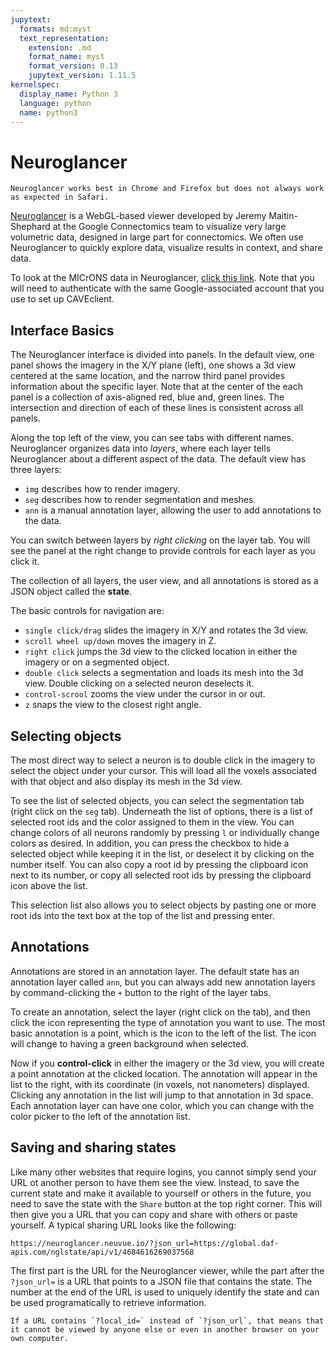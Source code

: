 ```yaml
---
jupytext:
  formats: md:myst
  text_representation:
    extension: .md
    format_name: myst
    format_version: 0.13
    jupytext_version: 1.11.5
kernelspec:
  display_name: Python 3
  language: python
  name: python3
---
```


# Neuroglancer
```{note}
Neuroglancer works best in Chrome and Firefox but does not always work as expected in Safari.
```

[Neuroglancer](https://github.com/google/neuroglancer) is a WebGL-based viewer developed by Jeremy Maitin-Shephard at the Google Connectomics team to visualize very large volumetric data, designed in large part for connectomics.
We often use Neuroglancer to quickly explore data, visualize results in context, and share data.

To look at the MICrONS data in Neuroglancer, [click this link](https://neuroglancer.neuvue.io/#!%7B%22jsonStateServer%22:%22https://global.daf-apis.com/nglstate/api/v1/post%22,%22navigation%22:%7B%22pose%22:%7B%22position%22:%7B%22voxelSize%22:%5B4.0,4.0,40.0%5D%7D%7D,%22zoomFactor%22:2.0%7D,%22showSlices%22:false,%22layout%22:%22xy-3d%22,%22perspectiveZoom%22:2000.0,%22layers%22:%5B%7B%22type%22:%22image%22,%22source%22:%22precomputed://https://bossdb-open-data.s3.amazonaws.com/iarpa_microns/minnie/minnie65/em%22,%22name%22:%22img%22,%22shader%22:%22#uicontrol%20float%20black%20slider(min=0,%20max=1,%20default=0.0)%5Cn#uicontrol%20float%20white%20slider(min=0,%20max=1,%20default=1.0)%5Cnfloat%20rescale(float%20value)%20%7B%5Cn%20%20return%20(value%20-%20black)%20/%20(white%20-%20black);%5Cn%7D%5Cnvoid%20main()%20%7B%5Cn%20%20float%20val%20=%20toNormalized(getDataValue());%5Cn%20%20if%20(val%20%3C%20black)%20%7B%5Cn%20%20%20%20emitRGB(vec3(0,0,0));%5Cn%20%20%7D%20else%20if%20(val%20%3E%20white)%20%7B%5Cn%20%20%20%20emitRGB(vec3(1.0,%201.0,%201.0));%5Cn%20%20%7D%20else%20%7B%5Cn%20%20%20%20emitGrayscale(rescale(val));%5Cn%20%20%7D%5Cn%7D%5Cn%22%7D,%7B%22type%22:%22segmentation_with_graph%22,%22source%22:%22graphene://https://minnie.microns-daf.com/segmentation/table/minnie65_public%22,%22name%22:%22seg%22,%22selectedAlpha%22:0.3,%22objectAlpha%22:1.0,%22notSelectedAlpha%22:0.0%7D,%7B%22type%22:%22annotation%22,%22filterBySegmentation%22:false,%22bracketShortcutsShowSegmentation%22:true,%22annotationSelectionShowsSegmentation%22:true,%22name%22:%22ann%22%7D%5D,%22selectedLayer%22:%7B%22layer%22:%22ann%22,%22visible%22:true%7D%7D).
Note that you will need to authenticate with the same Google-associated account that you use to set up CAVEclient.

## Interface Basics

The Neuroglancer interface is divided into panels.
In the default view, one panel shows the imagery in the X/Y plane (left), one shows a 3d view centered at the same location, and the narrow third panel provides information about the specific layer.
Note that at the center of the each panel is a collection of axis-aligned red, blue and, green lines. The intersection and direction of each of these lines is consistent across all panels.

Along the top left of the view, you can see tabs with different names.
Neuroglancer organizes data into *layers*, where each layer tells Neuroglancer about a different aspect of the data.
The default view has three layers:
* `img` describes how to render imagery.
* `seg` describes how to render segmentation and meshes.
* `ann` is a manual annotation layer, allowing the user to add annotations to the data.

You can switch between layers by *right clicking* on the layer tab.
You will see the panel at the right change to provide controls for each layer as you click it.

The collection of all layers, the user view, and all annotations is stored as a JSON object called the **state**.


The basic controls for navigation are:
* `single click/drag` slides the imagery in X/Y and rotates the 3d view.
* `scroll wheel up/down` moves the imagery in Z.
* `right click` jumps the 3d view to the clicked location in either the imagery or on a segmented object.
* `double click` selects a segmentation and loads its mesh into the 3d view. Double clicking on a selected neuron deselects it.
* `control-scrool` zooms the view under the cursor in or out.
* `z` snaps the view to the closest right angle.

## Selecting objects

The most direct way to select a neuron is to double click in the imagery to select the object under your cursor.
This will load all the voxels associated with that object and also display its mesh in the 3d view.

To see the list of selected objects, you can select the segmentation tab (right click on the `seg` tab).
Underneath the list of options, there is a list of selected root ids and the color assigned to them in the view.
You can change colors of all neurons randomly by pressing `l` or individually change colors as desired.
In addition, you can press the checkbox to hide a selected object while keeping it in the list, or deselect it by clicking on the number itself.
You can also copy a root id by pressing the clipboard icon next to its number, or copy all selected root ids by pressing the clipboard icon above the list.

This selection list also allows you to select objects by pasting one or more root ids into the text box at the top of the list and pressing enter.

## Annotations

Annotations are stored in an annotation layer.
The default state has an annotation layer called `ann`, but you can always add new annotation layers by command-clicking the `+` button to the right of the layer tabs.

To create an annotation, select the layer (right click on the tab), and then click the icon representing the type of annotation you want to use.
The most basic annotation is a point, which is the icon to the left of the list.
The icon will change to having a green background when selected.

Now if you **control-click** in either the imagery or the 3d view, you will create a point annotation at the clicked location.
The annotation will appear in the list to the right, with its coordinate (in voxels, not nanometers) displayed.
Clicking any annotation in the list will jump to that annotation in 3d space.
Each annotation layer can have one color, which you can change with the color picker to the left of the annotation list.

## Saving and sharing states

Like many other websites that require logins, you cannot simply send your URL ot another person to have them see the view.
Instead, to save the current state and make it available to yourself or others in the future, you need to save the state with the `Share` button at the top right corner.
This will then give you a URL that you can copy and share with others or paste yourself.
A typical sharing URL looks like the following:
```
https://neuroglancer.neuvue.io/?json_url=https://global.daf-apis.com/nglstate/api/v1/4684616269037568
```
The first part is the URL for the Neuroglancer viewer, while the part after the `?json_url=` is a URL that points to a JSON file that contains the state.
The number at the end of the URL is used to uniquely identify the state and can be used programatically to retrieve information.

```{warning}
If a URL contains `?local_id=` instead of `?json_url`, that means that it cannot be viewed by anyone else or even in another browser on your own computer.
```

